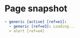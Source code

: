 # Page snapshot

```yaml
- generic [active] [ref=e1]:
  - generic [ref=e3]: Loading...
  - alert [ref=e4]
```